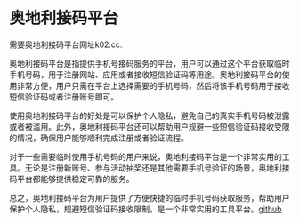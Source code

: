 # 奥地利接码平台

需要奥地利接码平台网址k02.cc.

奥地利接码平台是指提供手机号接码服务的平台，用户可以通过这个平台获取临时手机号码，用于注册网站、应用或者接收短信验证码等用途。奥地利接码平台的使用非常方便，用户只需在平台上选择需要的手机号码，然后将该手机号码用于接收短信验证码或者注册账号即可。

使用奥地利接码平台的好处是可以保护个人隐私，避免自己的真实手机号码被泄露或者被滥用。此外，奥地利接码平台还可以帮助用户规避一些短信验证码接收受限的情况，确保用户能够顺利完成注册或者验证流程。

对于一些需要临时使用手机号码的用户来说，奥地利接码平台是一个非常实用的工具。无论是注册新账号、参与活动抽奖还是其他需要手机号验证的场景，奥地利接码平台都能够提供稳定可靠的服务。

总之，奥地利接码平台为用户提供了方便快捷的临时手机号码获取服务，帮助用户保护个人隐私，规避短信验证码接收限制，是一个非常实用的工具平台。[github](https://github.com)